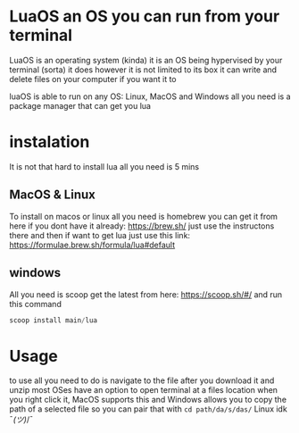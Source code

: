 # LuaOS an OS you can run from your terminal
LuaOS is an operating system (kinda) it is an OS being hypervised by your terminal (sorta) it does however it is not limited to its box it can write and delete files on your computer if you want it to

luaOS is able to run on any OS: Linux, MacOS and Windows
all you need is a package manager that can get you lua

# instalation
It is not that hard to install lua all you need is 5 mins
## MacOS & Linux
To install on macos or linux all you need is homebrew you can get it from here if you dont have it already:
https://brew.sh/
just use the instructons there and then if want to get lua just use this link:
https://formulae.brew.sh/formula/lua#default
## windows
All you need is scoop get the latest from here:
https://scoop.sh/#/
and run this command
```powershell
scoop install main/lua
```
# Usage
to use all you need to do is navigate to the file after you download it and unzip
most OSes have an option to open terminal at a files location when you right click it, MacOS supports this and Windows allows you to copy the path of a selected file so you can pair that with ``cd path/da/s/das/`` Linux idk ¯_(ツ)_/¯
